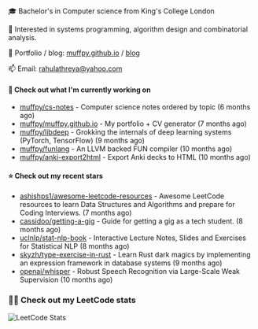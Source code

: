 🎓 Bachelor's in Computer science from King's College London  

🔭 Interested in systems programming, algorithm design and combinatorial analysis.

🤗 Portfolio / blog: [muffpy.github.io](https://muffpy.github.io/) / [blog](https://muffpy.github.io/blog)

📫 Email: [rahulathreya@yahoo.com](mailto:rahulathreya@yahoo.com)

#### 👷 Check out what I'm currently working on

- [muffpy/cs-notes](https://github.com/muffpy/cs-notes) - Computer science notes ordered by topic (6 months ago)
- [muffpy/muffpy.github.io](https://github.com/muffpy/muffpy.github.io) - My portfolio &#43; CV generator (7 months ago)
- [muffpy/libdeep](https://github.com/muffpy/libdeep) - Grokking the internals of deep learning systems (PyTorch, TensorFlow) (9 months ago)
- [muffpy/funlang](https://github.com/muffpy/funlang) - An LLVM backed FUN compiler  (10 months ago)
- [muffpy/anki-export2html](https://github.com/muffpy/anki-export2html) - Export Anki decks to HTML (10 months ago)

#### ⭐ Check out my recent stars

- [ashishps1/awesome-leetcode-resources](https://github.com/ashishps1/awesome-leetcode-resources) - Awesome LeetCode resources to learn Data Structures and Algorithms and prepare for Coding Interviews. (7 months ago)
- [cassidoo/getting-a-gig](https://github.com/cassidoo/getting-a-gig) - Guide for getting a gig as a tech student. (8 months ago)
- [uclnlp/stat-nlp-book](https://github.com/uclnlp/stat-nlp-book) - Interactive Lecture Notes, Slides and Exercises for Statistical NLP (8 months ago)
- [skyzh/type-exercise-in-rust](https://github.com/skyzh/type-exercise-in-rust) - Learn Rust dark magics by implementing an expression framework in database systems (9 months ago)
- [openai/whisper](https://github.com/openai/whisper) - Robust Speech Recognition via Large-Scale Weak Supervision (10 months ago)

### 👨‍💻 Check out my LeetCode stats
![LeetCode Stats](https://leetcode.card.workers.dev/lcascension?theme=unicorn&font=baloo&extension=null)
